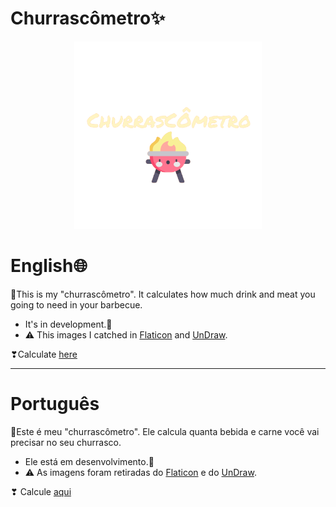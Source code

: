 <p align="center">
<h1>Churrascômetro✨</h1>
</p>

<p align="center">
 <img width="300px" src="https://github.com/KeevenOliveira/churrascometro-js/blob/main/assets/Churrascometro.png">
</p>
<h1>English🌐</h1>

🎉This is my "churrascômetro". It calculates how much drink and meat you going to need in your barbecue.

* It's in development.🚀
* ⚠ This images I catched in [Flaticon](http://flaticon.com/) and [UnDraw](https://undraw.co/).

❣Calculate [here](https://churrascometro-js.vercel.app/)

***
<h1>Português</h1>

🎉Este é meu "churrascômetro". Ele calcula quanta bebida e carne você vai precisar no seu churrasco.

* Ele está em desenvolvimento.🚀
* ⚠ As imagens foram retiradas do [Flaticon](http://flaticon.com/) e do [UnDraw](https://undraw.co/).

❣ Calcule [aqui](https://churrascometro-js.vercel.app/)
